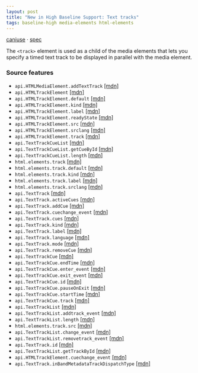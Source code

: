 ```yaml
---
layout: post
title: "New in High Baseline Support: Text tracks"
tags: baseline-high media-elements html-elements
---
```


[caniuse](https://caniuse.com/?search=text-tracks) · [spec](https://html.spec.whatwg.org/multipage/media.html#timed-text-tracks)

The `<track>` element is used as a child of the media elements that lets you specify a timed text track to be displayed in parallel with the media element.

### Source features

- ``api.HTMLMediaElement.addTextTrack`` [[mdn]](https://developer.mozilla.org/en-US/search?q=api.HTMLMediaElement.addTextTrack)
- ``api.HTMLTrackElement`` [[mdn]](https://developer.mozilla.org/en-US/search?q=api.HTMLTrackElement)
- ``api.HTMLTrackElement.default`` [[mdn]](https://developer.mozilla.org/en-US/search?q=api.HTMLTrackElement.default)
- ``api.HTMLTrackElement.kind`` [[mdn]](https://developer.mozilla.org/en-US/search?q=api.HTMLTrackElement.kind)
- ``api.HTMLTrackElement.label`` [[mdn]](https://developer.mozilla.org/en-US/search?q=api.HTMLTrackElement.label)
- ``api.HTMLTrackElement.readyState`` [[mdn]](https://developer.mozilla.org/en-US/search?q=api.HTMLTrackElement.readyState)
- ``api.HTMLTrackElement.src`` [[mdn]](https://developer.mozilla.org/en-US/search?q=api.HTMLTrackElement.src)
- ``api.HTMLTrackElement.srclang`` [[mdn]](https://developer.mozilla.org/en-US/search?q=api.HTMLTrackElement.srclang)
- ``api.HTMLTrackElement.track`` [[mdn]](https://developer.mozilla.org/en-US/search?q=api.HTMLTrackElement.track)
- ``api.TextTrackCueList`` [[mdn]](https://developer.mozilla.org/en-US/search?q=api.TextTrackCueList)
- ``api.TextTrackCueList.getCueById`` [[mdn]](https://developer.mozilla.org/en-US/search?q=api.TextTrackCueList.getCueById)
- ``api.TextTrackCueList.length`` [[mdn]](https://developer.mozilla.org/en-US/search?q=api.TextTrackCueList.length)
- ``html.elements.track`` [[mdn]](https://developer.mozilla.org/en-US/search?q=html.elements.track)
- ``html.elements.track.default`` [[mdn]](https://developer.mozilla.org/en-US/search?q=html.elements.track.default)
- ``html.elements.track.kind`` [[mdn]](https://developer.mozilla.org/en-US/search?q=html.elements.track.kind)
- ``html.elements.track.label`` [[mdn]](https://developer.mozilla.org/en-US/search?q=html.elements.track.label)
- ``html.elements.track.srclang`` [[mdn]](https://developer.mozilla.org/en-US/search?q=html.elements.track.srclang)
- ``api.TextTrack`` [[mdn]](https://developer.mozilla.org/en-US/search?q=api.TextTrack)
- ``api.TextTrack.activeCues`` [[mdn]](https://developer.mozilla.org/en-US/search?q=api.TextTrack.activeCues)
- ``api.TextTrack.addCue`` [[mdn]](https://developer.mozilla.org/en-US/search?q=api.TextTrack.addCue)
- ``api.TextTrack.cuechange_event`` [[mdn]](https://developer.mozilla.org/en-US/search?q=api.TextTrack.cuechange_event)
- ``api.TextTrack.cues`` [[mdn]](https://developer.mozilla.org/en-US/search?q=api.TextTrack.cues)
- ``api.TextTrack.kind`` [[mdn]](https://developer.mozilla.org/en-US/search?q=api.TextTrack.kind)
- ``api.TextTrack.label`` [[mdn]](https://developer.mozilla.org/en-US/search?q=api.TextTrack.label)
- ``api.TextTrack.language`` [[mdn]](https://developer.mozilla.org/en-US/search?q=api.TextTrack.language)
- ``api.TextTrack.mode`` [[mdn]](https://developer.mozilla.org/en-US/search?q=api.TextTrack.mode)
- ``api.TextTrack.removeCue`` [[mdn]](https://developer.mozilla.org/en-US/search?q=api.TextTrack.removeCue)
- ``api.TextTrackCue`` [[mdn]](https://developer.mozilla.org/en-US/search?q=api.TextTrackCue)
- ``api.TextTrackCue.endTime`` [[mdn]](https://developer.mozilla.org/en-US/search?q=api.TextTrackCue.endTime)
- ``api.TextTrackCue.enter_event`` [[mdn]](https://developer.mozilla.org/en-US/search?q=api.TextTrackCue.enter_event)
- ``api.TextTrackCue.exit_event`` [[mdn]](https://developer.mozilla.org/en-US/search?q=api.TextTrackCue.exit_event)
- ``api.TextTrackCue.id`` [[mdn]](https://developer.mozilla.org/en-US/search?q=api.TextTrackCue.id)
- ``api.TextTrackCue.pauseOnExit`` [[mdn]](https://developer.mozilla.org/en-US/search?q=api.TextTrackCue.pauseOnExit)
- ``api.TextTrackCue.startTime`` [[mdn]](https://developer.mozilla.org/en-US/search?q=api.TextTrackCue.startTime)
- ``api.TextTrackCue.track`` [[mdn]](https://developer.mozilla.org/en-US/search?q=api.TextTrackCue.track)
- ``api.TextTrackList`` [[mdn]](https://developer.mozilla.org/en-US/search?q=api.TextTrackList)
- ``api.TextTrackList.addtrack_event`` [[mdn]](https://developer.mozilla.org/en-US/search?q=api.TextTrackList.addtrack_event)
- ``api.TextTrackList.length`` [[mdn]](https://developer.mozilla.org/en-US/search?q=api.TextTrackList.length)
- ``html.elements.track.src`` [[mdn]](https://developer.mozilla.org/en-US/search?q=html.elements.track.src)
- ``api.TextTrackList.change_event`` [[mdn]](https://developer.mozilla.org/en-US/search?q=api.TextTrackList.change_event)
- ``api.TextTrackList.removetrack_event`` [[mdn]](https://developer.mozilla.org/en-US/search?q=api.TextTrackList.removetrack_event)
- ``api.TextTrack.id`` [[mdn]](https://developer.mozilla.org/en-US/search?q=api.TextTrack.id)
- ``api.TextTrackList.getTrackById`` [[mdn]](https://developer.mozilla.org/en-US/search?q=api.TextTrackList.getTrackById)
- ``api.HTMLTrackElement.cuechange_event`` [[mdn]](https://developer.mozilla.org/en-US/search?q=api.HTMLTrackElement.cuechange_event)
- ``api.TextTrack.inBandMetadataTrackDispatchType`` [[mdn]](https://developer.mozilla.org/en-US/search?q=api.TextTrack.inBandMetadataTrackDispatchType)
